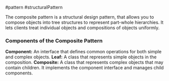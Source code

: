 #pattern #structuralPattern 

The composite pattern is a structural design pattern, that allows you to compose objects into tree structures to represent part-whole hierarchies. It lets clients treat individual objects and compositions of objects uniformly.

### Components of the Composite Pattern

**Component:** An interface that defines common operations for both simple and complex objects.
**Leaf:** A class that represents simple objects in the composition.
**Composite:** A class that represents complex objects that may contain children. It implements the component interface and manages child components.